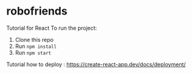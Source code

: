 # robofriends
Tutorial for React
To run the project:

1. Clone this repo
2. Run `npm install`
3. Run `npm start`


Tutorial how to deploy : https://create-react-app.dev/docs/deployment/
